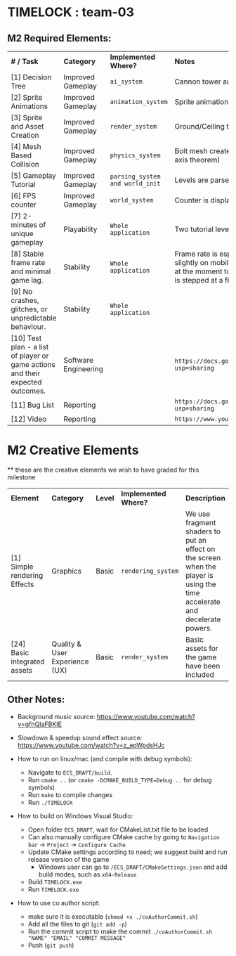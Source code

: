 # TIMELOCK : team-03

## M2 Required Elements:
<table>
  <tr>
   <td><strong># / Task</strong>
   </td>
   <td><strong>Category</strong>
   </td>
   <td><strong>Implemented Where?</strong>
   </td>
   <td><strong>Notes</strong>
   </td>
  </tr>
  <tr>
   <td>[1] Decision Tree
   </td>
   <td>Improved Gameplay
   </td>
   <td><code>ai_system</code>
   </td>
   <td>Cannon tower automatically aims and fires at the player if player is in its detection range
   </td>
  </tr>
  <tr>
   <td>[2] Sprite Animations
   </td>
   <td>Improved Gameplay
   </td>
   <td><code>animation_system</code>
   </td>
   <td>Sprite animations include run/walk and jump for the player, and exit door
   </td>
  </tr>
  <tr>
   <td>[3] Sprite and Asset Creation
   </td>
   <td>Improved Gameplay
   </td>
   <td><code>render_system</code>
   </td>
   <td>Ground/Ceiling tiles added, as well as other props (spikes, pipes, platforms, wooden crates)
   </td>
  </tr>
  <tr>
   <td>[4] Mesh Based Collision
   </td>
   <td>Improved Gameplay
   </td>
   <td><code>physics_system</code>
   </td>
   <td>Bolt mesh created for projectile-player collisions. Collisions are computed using SAT (separating axis theorem)
   </td>
  </tr>
  <tr>
   <td>[5] Gameplay Tutorial
   </td>
   <td>Improved Gameplay
   </td>
   <td><code>parsing_system and world_init</code>
   </td>
   <td>Levels are parsed from JSON. Text is rendered to the screen as sprites.
   </td>
  </tr>
  <tr>
   <td>[6] FPS counter
   </td>
   <td>Improved Gameplay
   </td>
   <td><code>world_system</code>
   </td>
   <td>Counter is displayed in the title of the window.
   </td>
  </tr>
  <tr>
   <td>[7]  2-minutes of unique gameplay
   </td>
   <td>Playability
   </td>
   <td><code>Whole application</code>
   </td>
   <td>Two tutorial levels are implemented, each averaging about 2 minutes depending on the player. 
   </td>
  </tr>
  <tr>
   <td>[8]  Stable frame rate and minimal game lag.
   </td>
   <td>Stability
   </td>
   <td><code>Whole application</code>
   </td>
   <td>
Frame rate is especially good on hardware with dedicated graphics. Frame rate may fluctuate slightly on mobile hardware, but should stay above 60. We intentionally do not fix the frame rate at the moment to better observe how changes hurt performance. However, the physics system is stepped at a fixed rate. 
   </td>
  </tr>
  <tr>
   <td>[9] No crashes, glitches, or unpredictable behaviour.
   </td>
   <td>Stability
   </td>
   <td><code>Whole application</code>
   </td>
   <td>
   </td>
  </tr>
  <tr>
   <td>[10] Test plan - a list of player or game actions and their expected outcomes.
   </td>
   <td>Software Engineering
   </td>
   <td>
   </td>
   <td>
<code>https://docs.google.com/document/d/1cRzYi9tH3jXyVs-ExeK_9EImm4sDYJd5uW0GMP75GQw/edit?usp=sharing</code>
   </td>
  </tr>
  <tr>
   <td>[11] Bug List
   </td>
   <td>Reporting
   </td>
   <td>
   </td>
   <td>
<code>https://docs.google.com/spreadsheets/d/14reigVHCiUrnIVMnTQdUnz6nX_JFBuTTT_pZXGZ06WA/edit?usp=sharing</code>
   </td>
  </tr>
  <tr>
   <td>[12] Video
   </td>
   <td>Reporting
   </td>
   <td>
   </td>
   <td>
<code>https://www.youtube.com/watch?v=p3mYLYqT8v8</code>
   </td>
  </tr>
</table>



# M2 Creative Elements

** these are the creative elements we wish to have graded for this milestone

<table>
  <tr>
   <td><strong>Element</strong>
   </td>
   <td><strong>Category</strong>
   </td>
   <td><strong>Level</strong>
   </td>
   <td><strong>Implemented Where? </strong>
   </td>
   <td><strong>Description</strong>
   </td>
  </tr>
  <tr>
   <td>[1] Simple rendering Effects
   </td>
   <td>Graphics
   </td>
   <td>Basic
   </td>
   <td><code>rendering_system</code>
   </td>
   <td>We use fragment shaders to put an effect on the screen when the player is using the time accelerate and decelerate powers.
   </td>
  </tr>
  <tr>
   <td>[24] Basic integrated assets
   </td>
   <td>Quality & User Experience (UX)
   </td>
   <td>Basic
   </td>
   <td><code>render_system</code>
   </td>
   <td>Basic assets for the game have been included
   </td>
  </tr>
</table>



## Other Notes:
- Background music source: https://www.youtube.com/watch?v=gfnQIaFBKIE
- Slowdown & speedup sound effect source: https://www.youtube.com/watch?v=z_epWpdsHJc
- How to run on linux/mac (and compile with debug symbols):
  - Navigate to `ECS_DRAFT/build`.
  - Run `cmake ..` (or `cmake -DCMAKE_BUILD_TYPE=Debug ..` for debug symbols)
  - Run `make` to compile changes
  - Run `./TIMELOCK`

- How to build on Windows Visual Studio:
  - Open folder `ECS_DRAFT`, wait for CMakeList.txt file to be loaded
  - Can also manually configure CMake cache by going to `Navigation bar` -> `Project` -> `Configure Cache`
  - Update CMake settings according to need; we suggest build and run release version of the game
    - Windows user can go to `/ECS_DRAFT/CMakeSettings.json` and add build modes, such as `x64-Release`
  - Build `TIMELOCK.exe`
  - Run `TIMELOCK.exe`
 
- How to use co author script:
    - make sure it is executable (`chmod +x ./coAuthorCommit.sh`)
    - Add all the files to git (`git add -p`)
    - Run the commit script to make the commit `./coAuthorCommit.sh "NAME" "EMAIL" "COMMIT MESSAGE"`
    - Push (`git push`)
